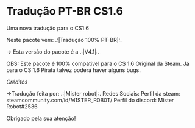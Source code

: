 # Tradução PT-BR CS1.6
Uma nova tradução para o CS1.6

Neste pacote vem:
.:|Tradução 100% PT-BR|:.

-> Esta versão do pacote é a .:|V4.1|:.

OBS: Este pacote é 100% compativel 
para o CS 1.6 Original da Steam.
Já para o CS 1.6 Pirata talvez poderá haver alguns bugs.

*Créditos*

->Tradução feita por: .:|Mister robot|:.
Redes Sociais:
Perfil da steam: steamcommunity.com/id/M1STER_R0B0T/
Perfil do discord: Mister Robot#2536

Obrigado pela sua atenção!
